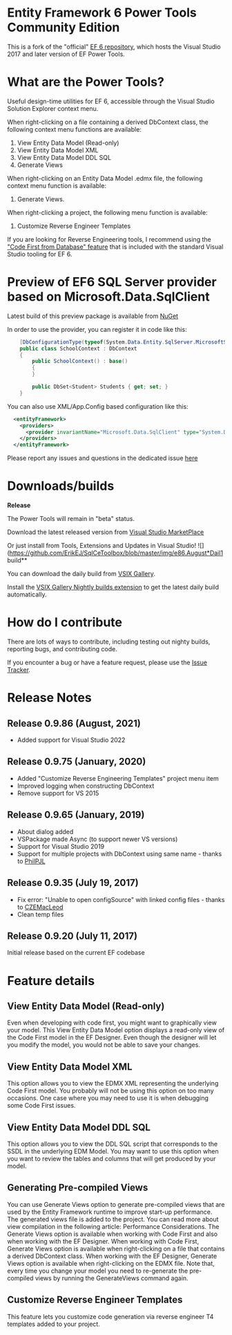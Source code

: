 # Entity Framework 6 Power Tools Community Edition

This is a fork of the "official" [EF 6 repository](https://github.com/aspnet/entityFramework6/), which hosts the Visual Studio 2017 and later version of EF Power Tools. 

# What are the Power Tools?

Useful design-time utilities for EF 6, accessible through the Visual Studio Solution Explorer context menu. 

When right-clicking on a file containing a derived DbContext class, the following context menu functions are available: 
1. View Entity Data Model (Read-only)
2. View Entity Data Model XML 
3. View Entity Data Model DDL SQL 
4. Generate Views 

When right-clicking on an Entity Data Model .edmx  file, the following context menu function is available: 
1. Generate Views.

When right-clicking a project, the following menu function is available:
1. Customize Reverse Engineer Templates

If you are looking for Reverse Engineering tools, I recommend using the ["Code First from Database" feature](http://www.entityframeworktutorial.net/code-first/code-first-from-existing-database.aspx) that is included with the standard Visual Studio tooling for EF 6.

# Preview of EF6 SQL Server provider based on Microsoft.Data.SqlClient

Latest build of this preview package is available from [NuGet](https://www.nuget.org/packages/ErikEJ.EntityFramework.SqlServer/)

In order to use the provider, you can register it in code like this:

````csharp
    [DbConfigurationType(typeof(System.Data.Entity.SqlServer.MicrosoftSqlDbConfiguration))]
    public class SchoolContext : DbContext
    {
        public SchoolContext() : base()
        {
        }

        public DbSet<Student> Students { get; set; }
    }
````

You can also use XML/App.Config based configuration like this:

````xml
  <entityFramework>
    <providers>
      <provider invariantName="Microsoft.Data.SqlClient" type="System.Data.Entity.SqlServer.MicrosoftSqlProviderServices, ErikEJ.EntityFramework.SqlServer" />
    </providers>
  </entityFramework>
````

Please report any issues and questions in the dedicated issue [here](https://github.com/ErikEJ/EntityFramework6PowerTools/issues/82)

# Downloads/builds

**Release**

The Power Tools will remain in "beta" status.

Download the latest released version from [Visual Studio MarketPlace](https://marketplace.visualstudio.com/items?itemName=ErikEJ.EntityFramework6PowerToolsCommunityEdition)

Or just install from Tools, Extensions and Updates in Visual Studio! ![](https://github.com/ErikEJ/SqlCeToolbox/blob/master/img/e86.August*Dail1 build**

You can download the daily build from [VSIX Gallery](https://www.vsixgallery.com/extensions/F0A7D01D-4834-44C3-99B2-5907A0701906/extension.vsix). 

Install the [VSIX Gallery Nightly builds extension](https://marketplace.visualstudio.com/items?itemName=MadsKristensen.VSIXGallery-nightlybuilds) to get the latest daily build automatically.

# How do I contribute

There are lots of ways to contribute, including testing out nighty builds, reporting bugs, and contributing code.

If you encounter a bug or have a feature request, please use the [Issue Tracker](https://github.com/ErikEJ/EntityFramework6PowerTools/issues/new).

# Release Notes

## Release 0.9.86 (August, 2021)

* Added support for Visual Studio 2022

## Release 0.9.75 (January, 2020)

* Added "Customize Reverse Engineering Templates" project menu item
* Improved logging when constructing DbContext
* Remove support for VS 2015

## Release 0.9.65 (January, 2019)

* About dialog added
* VSPackage made Async (to support newer VS versions)
* Support for Visual Studio 2019
* Support for multiple projects with DbContext using same name - thanks to [PhilPJL](https://github.com/PhilPJL)

## Release 0.9.35 (July 19, 2017)

* Fix error: "Unable to open configSource" with linked config files - thanks to [CZEMacLeod](https://github.com/CZEMacLeod) 
* Clean temp files

## Release 0.9.20 (July 11, 2017)

Initial release based on the current EF codebase

# Feature details

## View Entity Data Model (Read-only)

Even when developing with code first, you might want to graphically view your model. This View Entity Data Model option displays a read-only view of the Code First model in the EF Designer. Even though the designer will let you modify the model, you would not be able to save your changes.

## View Entity Data Model XML

This option allows you to view the EDMX XML representing the underlying Code First model. You probably will not be using this option on too many occasions. One case where you may need to use it is when debugging some Code First issues.

## View Entity Data Model DDL SQL

This option allows you to view the DDL SQL script that corresponds to the SSDL in the underlying EDM Model. You may want to use this option when you want to review the tables and columns that will get produced by your model.

## Generating Pre-compiled Views 

You can use Generate Views option to generate pre-compiled views that are used by the Entity Framework runtime to improve start-up performance. The generated views file is added to the project. You can read more about view compilation in the following article: Performance Considerations.
The Generate Views option is available when working with Code First and also when working with the EF Designer.
When working with Code First, Generate Views option is available when right-clicking on a file that contains a derived DbContext class.
When working with the EF Designer, Generate Views option is available when right-clicking on the EDMX file.
Note that, every time you change your model you need to re-generate the pre-compiled views by running the GenerateViews command again.

## Customize Reverse Engineer Templates

This feature lets you customize code generation via reverse engineer T4 templates added to your project.
